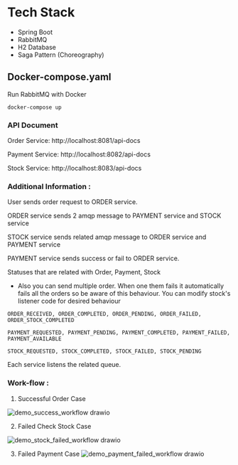 # Tech Stack
- Spring Boot
- RabbitMQ
- H2 Database
- Saga Pattern (Choreography)

## Docker-compose.yaml
Run RabbitMQ with Docker
```
docker-compose up
```

### API Document
Order Service: http://localhost:8081/api-docs

Payment Service: http://localhost:8082/api-docs

Stock Service: http://localhost:8083/api-docs

### Additional Information : 


User sends order request to ORDER service.

ORDER service sends 2 amqp message to PAYMENT service and STOCK service

STOCK service sends related amqp message to ORDER service and PAYMENT service

PAYMENT service sends success or fail to ORDER service.

Statuses that are related with Order, Payment, Stock

* Also you can send multiple order. When one them fails it automatically fails all the orders so be aware of this behaviour.
You can modify stock's listener code for desired behaviour

```
ORDER_RECEIVED, ORDER_COMPLETED, ORDER_PENDING, ORDER_FAILED, ORDER_STOCK_COMPLETED

PAYMENT_REQUESTED, PAYMENT_PENDING, PAYMENT_COMPLETED, PAYMENT_FAILED, PAYMENT_AVAILABLE

STOCK_REQUESTED, STOCK_COMPLETED, STOCK_FAILED, STOCK_PENDING
```

Each service listens the related queue.

### Work-flow : 
1.  Successful Order Case

![demo_success_workflow drawio](https://user-images.githubusercontent.com/50053828/205211082-635a1428-04a9-4cfa-bf01-5ae2c832d918.png)

2.  Failed Check Stock Case

![demo_stock_failed_workflow drawio](https://user-images.githubusercontent.com/50053828/205211134-42028ef3-f165-4e32-87eb-eb4fe78bae2e.png)

3.  Failed Payment Case
![demo_payment_failed_workflow drawio](https://user-images.githubusercontent.com/50053828/205211152-b55c8e32-4471-4016-95b1-4777fc5440ca.png)


